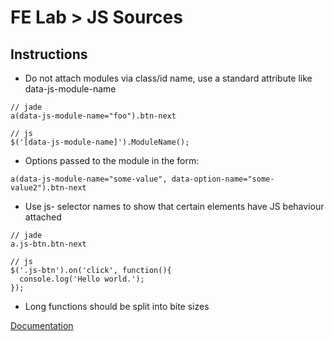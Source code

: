 FE Lab > JS Sources
=================

Instructions
-------------

- Do not attach modules via class/id name, use a standard attribute like data-js-module-name
```
// jade
a(data-js-module-name="foo").btn-next

// js
$('[data-js-module-name]').ModuleName();
```

- Options passed to the module in the form:
```
a(data-js-module-name="some-value", data-option-name="some-value2").btn-next
```

- Use js- selector names to show that certain elements have JS behaviour attached  
``` 
// jade
a.js-btn.btn-next

// js
$('.js-btn').on('click', function(){
  console.log('Hello world.');
});
```

- Long functions should be split into bite sizes

[Documentation](https://loweproferotech.atlassian.net/wiki/display/IL/The+JavaScript+Standard)